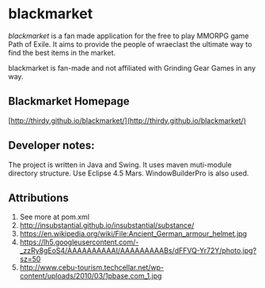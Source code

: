 # blackmarket

*blackmarket* is a fan made application for the free to play MMORPG game Path of Exile. It aims to provide the people of wraeclast the ultimate way to find the best items in the market.

blackmarket is fan-made and not affiliated with Grinding Gear Games in any way.

## Blackmarket Homepage
[http://thirdy.github.io/blackmarket/](http://thirdy.github.io/blackmarket/)

## Developer notes:
The project is written in Java and Swing. It uses maven muti-module directory structure. Use Eclipse 4.5 Mars. WindowBuilderPro is also used. 


## Attributions
1. See more at pom.xml
1. http://insubstantial.github.io/insubstantial/substance/ 
1. https://en.wikipedia.org/wiki/File:Ancient_German_armour_helmet.jpg
1. https://lh5.googleusercontent.com/-_zzRy8gEoS4/AAAAAAAAAAI/AAAAAAAAABs/dFFVQ-Yr72Y/photo.jpg?sz=50
1. http://www.cebu-tourism.techcellar.net/wp-content/uploads/2010/03/1pbase.com_1.jpg